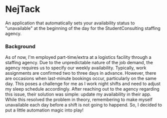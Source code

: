 # NejTack
 An application that automatically sets your availability status to "unavailable" at the beginning of the day for the StudentConsulting staffing agency.

### Background
As of now, I'm employed part-time/extra at a logistics facility through a staffing agency. Due to the unpredictable nature of the job demand, the agency requires us to specify our weekly availability. Typically, work assignments are confirmed two to three days in advance. However, there are occasions when last-minute bookings occur, particularly on the same day. This poses a challenge for me as I work night shifts and need to adjust my sleep schedule accordingly. After reaching out to the agency regarding this issue, their solution was simple: update my availability in their app. While this resolved the problem in theory, remembering to make myself unavailable each day before a shift is not going to happend. So, I decided to put a little automation magic into play!